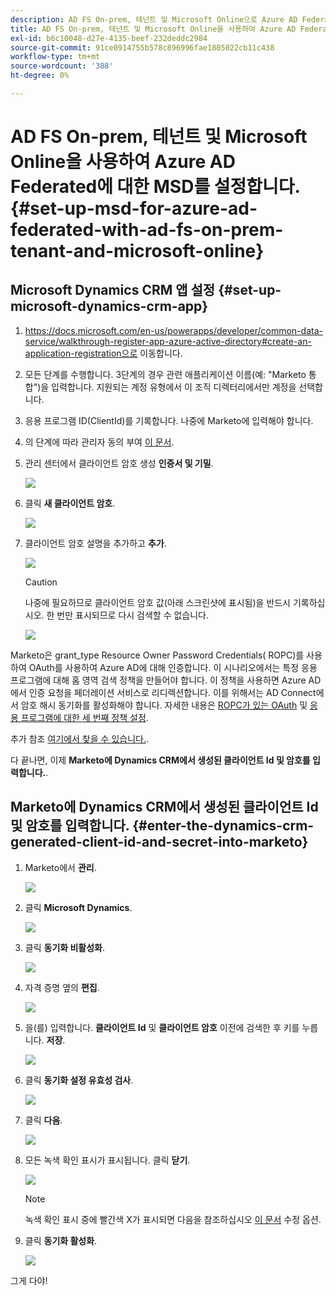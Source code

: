 ```yaml
---
description: AD FS On-prem, 테넌트 및 Microsoft Online으로 Azure AD Federated에 대한 MSD 설정 - Marketo 문서 - 제품 설명서
title: AD FS On-prem, 테넌트 및 Microsoft Online을 사용하여 Azure AD Federated에 대한 MSD를 설정합니다.
exl-id: b6c10048-d27e-4135-beef-232deddc2984
source-git-commit: 91ce0914755b578c896996fae1805022cb11c438
workflow-type: tm+mt
source-wordcount: '388'
ht-degree: 0%

---
```


# AD FS On-prem, 테넌트 및 Microsoft Online을 사용하여 Azure AD Federated에 대한 MSD를 설정합니다. {#set-up-msd-for-azure-ad-federated-with-ad-fs-on-prem-tenant-and-microsoft-online}

## Microsoft Dynamics CRM 앱 설정 {#set-up-microsoft-dynamics-crm-app}

1. https://docs.microsoft.com/en-us/powerapps/developer/common-data-service/walkthrough-register-app-azure-active-directory#create-an-application-registration으로 이동합니다.

1. 모든 단계를 수행합니다. 3단계의 경우 관련 애플리케이션 이름(예: &quot;Marketo 통합&quot;)을 입력합니다. 지원되는 계정 유형에서 이 조직 디렉터리에서만 계정을 선택합니다.

1. 응용 프로그램 ID(ClientId)를 기록합니다. 나중에 Marketo에 입력해야 합니다.

1. 의 단계에 따라 관리자 동의 부여 [이 문서](/help/marketo/product-docs/crm-sync/microsoft-dynamics-sync/sync-setup/grant-consent-for-client-id-and-app-registration.md).

1. 관리 센터에서 클라이언트 암호 생성 **인증서 및 기밀**.

   ![](assets/set-up-msd-for-azure-ad-federated-1.png)

1. 클릭 **새 클라이언트 암호**.

   ![](assets/set-up-msd-for-azure-ad-federated-2.png)

1. 클라이언트 암호 설명을 추가하고 **추가**.

   ![](assets/set-up-msd-for-azure-ad-federated-3.png)

   >[!CAUTION]
   >
   >나중에 필요하므로 클라이언트 암호 값(아래 스크린샷에 표시됨)을 반드시 기록하십시오. 한 번만 표시되므로 다시 검색할 수 없습니다.

   ![](assets/set-up-msd-for-azure-ad-federated-4.png)

Marketo은 grant_type Resource Owner Password Credentials( ROPC)를 사용하여 OAuth를 사용하여 Azure AD에 대해 인증합니다. 이 시나리오에서는 특정 응용 프로그램에 대해 홈 영역 검색 정책을 만들어야 합니다. 이 정책을 사용하면 Azure AD에서 인증 요청을 페더레이션 서비스로 리디렉션합니다. 이를 위해서는 AD Connect에서 암호 해시 동기화를 활성화해야 합니다. 자세한 내용은 [ROPC가 있는 OAuth](https://docs.microsoft.com/en-us/azure/active-directory/develop/v2-oauth-ropc) 및 [응용 프로그램에 대한 세 번째 정책 설정](https://docs.microsoft.com/en-us/azure/active-directory/manage-apps/configure-authentication-for-federated-users-portal#example-set-an-hrd-policy-for-an-application).

추가 참조 [여기에서 찾을 수 있습니다.](https://docs.microsoft.com/en-us/azure/active-directory/reports-monitoring/concept-all-sign-ins#:~:text=Interactive%20user%20sign%2Dins%20are,as%20the%20Microsoft%20Authenticator%20app.&amp;text=이%20report%20also%20includes%20federated,are%20federated%20to%20Azure%20AD.).

다 끝나면, 이제 **Marketo에 Dynamics CRM에서 생성된 클라이언트 Id 및 암호를 입력합니다.**.

## Marketo에 Dynamics CRM에서 생성된 클라이언트 Id 및 암호를 입력합니다. {#enter-the-dynamics-crm-generated-client-id-and-secret-into-marketo}

1. Marketo에서 **관리**.

   ![](assets/set-up-msd-for-azure-ad-federated-5.png)

1. 클릭 **Microsoft Dynamics**.

   ![](assets/set-up-msd-for-azure-ad-federated-6.png)

1. 클릭 **동기화 비활성화**.

   ![](assets/set-up-msd-for-azure-ad-federated-7.png)

1. 자격 증명 옆의 **편집**.

   ![](assets/set-up-msd-for-azure-ad-federated-8.png)

1. 을(를) 입력합니다. **클라이언트 Id** 및 **클라이언트 암호** 이전에 검색한 후 키를 누릅니다. **저장**.

   ![](assets/set-up-msd-for-azure-ad-federated-9.png)

1. 클릭 **동기화 설정 유효성 검사**.

   ![](assets/set-up-msd-for-azure-ad-federated-10.png)

1. 클릭 **다음**.

   ![](assets/set-up-msd-for-azure-ad-federated-11.png)

1. 모든 녹색 확인 표시가 표시됩니다. 클릭 **닫기**.

   ![](assets/set-up-msd-for-azure-ad-federated-12.png)

   >[!NOTE]
   >
   >녹색 확인 표시 중에 빨간색 X가 표시되면 다음을 참조하십시오 [이 문서](/help/marketo/product-docs/crm-sync/microsoft-dynamics-sync/sync-setup/validate-microsoft-dynamics-sync/fix-dynamics-validation-sync-issues.md) 수정 옵션.

1. 클릭 **동기화 활성화**.

   ![](assets/set-up-msd-for-azure-ad-federated-13.png)

그게 다야!
